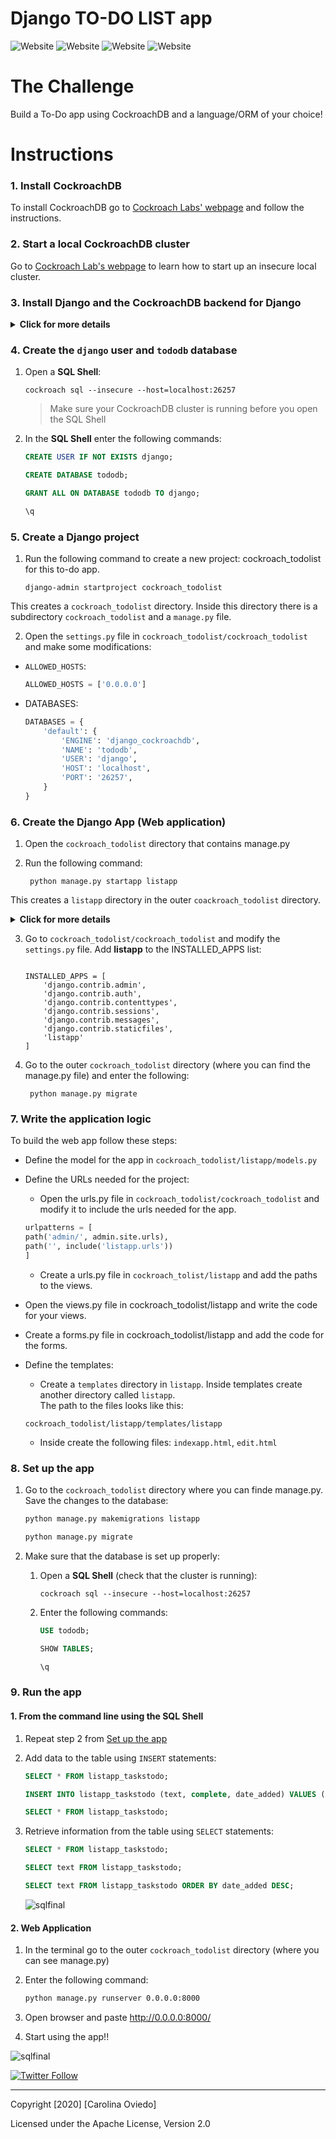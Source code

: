 # Django TO-DO LIST app
![Website](https://img.shields.io/website?label=v20.1.7&style=flat-square&up_color=green&up_message=CockroachDB&url=https%3A%2F%2Fwww.cockroachlabs.com%2F) ![Website](https://img.shields.io/website?label=3.0&style=flat-square&up_color=yellow&up_message=PYTHON&url=https%3A%2F%2Fwww.python.org%2F) ![Website](https://img.shields.io/website?label=v3.0%20&style=flat-square&up_color=success&up_message=DJANGO&url=https%3A%2F%2Fwww.djangoproject.com%2F) ![Website](https://img.shields.io/website?label=BASIC&style=flat-square&up_color=blue&up_message=HTLM&url=https%3A%2F%2Fwww.cockroachlabs.com%2F)


# The Challenge  


Build a To-Do app using CockroachDB and a language/ORM of your choice!  



# Instructions   

### 1. Install CockroachDB     

To install CockroachDB go to [Cockroach Labs' webpage](https://www.cockroachlabs.com/docs/v20.1/install-cockroachdb-mac) and follow the instructions.   


### 2. Start a local CockroachDB cluster 

Go to [Cockroach Lab's webpage](https://www.cockroachlabs.com/docs/v20.1/start-a-local-cluster) to learn how to start up an insecure local cluster.    


### 3. Install Django and the CockroachDB backend for Django  



<details><summary> <b> Click for more details </b> </summary>
<p>


1.  Set up and activate a  virtual environment: 
    ```shell
    python3.8 -m venv <name>
    source <name>/bin/activate
    ```
1. Install Django: 
    ```shell
    python3.8 -m pip install django==3.0.*
    ```
1. Install one of the `psycopg2` prerequesites ( [psycopg2-binary](https://pypi.org/project/psycopg2-binary/) for this project)  

1. Install the **CockroachDB Django backend**: 
    ```shell
    python -m pip install django-cockroachdb==3.0.*
    ```  


</p>
</details>   



### 4. Create the `django` user and `tododb` database 
1. Open a **SQL Shell**: 
    ```shell 
    cockroach sql --insecure --host=localhost:26257
    ```

    >Make sure your CockroachDB cluster is running before you open the SQL Shell

1. In the **SQL Shell** enter the following commands: 
    ```sql
    CREATE USER IF NOT EXISTS django;  

    CREATE DATABASE tododb;   

    GRANT ALL ON DATABASE tododb TO django;  

    \q
    ``` 
    
   

### 5. Create a Django project  

1. Run the following command to create a new project: cockroach_todolist for this to-do app. 

    ```shell
    django-admin startproject cockroach_todolist
    ``` 
    
This creates a `cockroach_todolist` directory. Inside this directory there is a subdirectory `cockroach_todolist` and a `manage.py` file. 

2. Open the `settings.py` file in `cockroach_todolist/cockroach_todolist` and make some modifications:  
+  `ALLOWED_HOSTS`: 

    ```python
    ALLOWED_HOSTS = ['0.0.0.0']
    ```  

+ DATABASES:  

    ```python
    DATABASES = {
        'default': {
            'ENGINE': 'django_cockroachdb',
            'NAME': 'tododb',
            'USER': 'django',
            'HOST': 'localhost',
            'PORT': '26257',
        }
    }
    ``` 


### 6. Create the Django App (Web application)
1. Open the `cockroach_todolist` directory that contains manage.py 

2. Run the following command:
    ```shell
     python manage.py startapp listapp
    ```    


This creates a `listapp` directory in the outer `coackroach_todolist` directory.  

<details><summary> <b> Click for more details </b> </summary> <p>

The project and app directories now look like this:   
![directories](img/directories.png)

</p>
</details>   


 
3. Go to `cockroach_todolist/cockroach_todolist` and modify the `settings.py` file. Add **listapp** to the INSTALLED_APPS list:   

    ```shell

    INSTALLED_APPS = [
        'django.contrib.admin',
        'django.contrib.auth',
        'django.contrib.contenttypes',
        'django.contrib.sessions',
        'django.contrib.messages',
        'django.contrib.staticfiles',
        'listapp'
    ]  
    ```
4. Go to the outer `cockroach_todolist` directory (where you can find the manage.py file) and enter the following: 
    
    ```shell
     python manage.py migrate 
      ```


### 7. Write the application logic

To build the web app follow these steps: 
+ Define the model for the app in `cockroach_todolist/listapp/models.py` 
+ Define the URLs needed for the project:    
    +   Open the urls.py file in `cockroach_todolist/cockroach_todolist` and modify it to include the urls needed for the app.   


    ```python
    urlpatterns = [
    path('admin/', admin.site.urls),
    path('', include('listapp.urls'))
    ]
     ```  

     + Create a urls.py file in `cockroach_tolist/listapp` and add the paths to the views.

+ Open the views.py file in cockroach_todolist/listapp and write the code for your views. 
+ Create a forms.py file in cockroach_todolist/listapp and add the code for the forms. 

+ Define the templates:   
    + Create a `templates` directory in `listapp`. Inside templates create another directory called `listapp`.  
    The path to the files looks like this:  

    ```shell  
    cockroach_todolist/listapp/templates/listapp
    ```  

    + Inside create the following files: `indexapp.html`, `edit.html`

   
### 8. Set up the app 

1. Go to the `cockroach_todolist` directory where you can finde manage.py. Save the changes to the database:  
    ```bash
    python manage.py makemigrations listapp 

    python manage.py migrate
    ```    
2. Make sure that the database is set up properly:  

    1. Open a **SQL Shell** (check that the cluster is running): 
        ```shell
        cockroach sql --insecure --host=localhost:26257
        ```     
    2. Enter the following commands:


        ```sql
       USE tododb;   

       SHOW TABLES;  

       \q

        ```


### 9. Run the app  


#### **1.  From the command line using the SQL Shell**  
1. Repeat step 2 from [Set up the app](#Set_up_the_app ) 
2. Add data to the table using `INSERT` statements:    

    ```sql
    SELECT * FROM listapp_taskstodo; 

    INSERT INTO listapp_taskstodo (text, complete, date_added) VALUES ('Cockroach Uni Courses', 'False', NOW()); 

    SELECT * FROM listapp_taskstodo;  
    ```


2. Retrieve information from the table using `SELECT` statements: 

    ```sql
    SELECT * FROM listapp_taskstodo; 

    SELECT text FROM listapp_taskstodo; 

    SELECT text FROM listapp_taskstodo ORDER BY date_added DESC;
    ```   
    
    ![sqlfinal](img/sqlfinal.png)
    


#### **2. Web Application**    
1. In the terminal go to the outer `cockroach_todolist` directory (where you can see manage.py)  
2. Enter the following command:
    ```bash
    python manage.py runserver 0.0.0.0:8000
    ```  
3. Open browser and paste http://0.0.0.0:8000/  

4. Start using the app!!   

 ![sqlfinal](img/webappfinal.png)


[![Twitter Follow](https://img.shields.io/twitter/follow/Caro_Oviedo_?color=1DA1F2&logo=twitter&style=for-the-badge)](https://twitter.com/Caro_Oviedo_)

****** 


   Copyright [2020] [Carolina Oviedo]

   Licensed under the Apache License, Version 2.0 